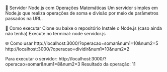🧮 Servidor Node.js com Operações Matemáticas
Um servidor simples em Node.js que realiza operações de soma e divisão por meio de parâmetros passados na URL.

🚀 Como executar
Clone ou baixe o repositório
Instale o Node.js (caso ainda não tenha)
Execute no terminal:
node servidor.js

🌐 Como usar
http://localhost:3000/?operacao=somar&num1=10&num2=5
http://localhost:3000/?operacao=dividir&num1=10&num2=2

Para executar o servidor: 
http://localhost:3000/?operacao=somar&num1=8&num2=3
Resultado da operação:
11
